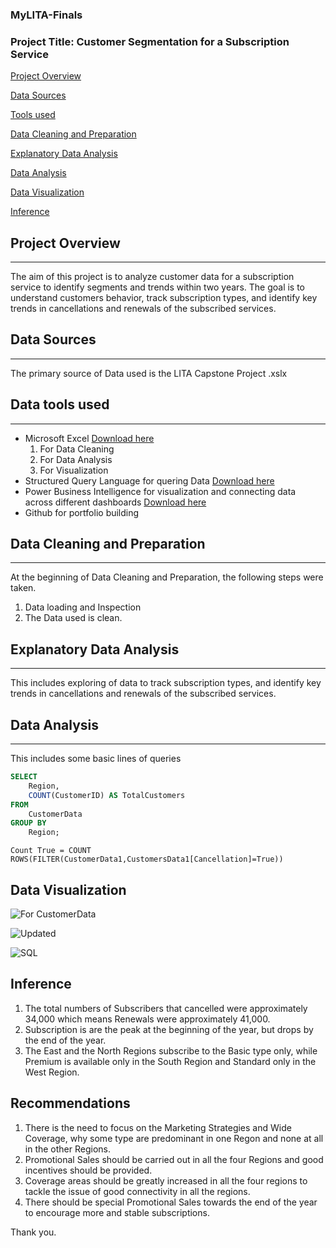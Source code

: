 
### MyLITA-Finals
### Project Title: Customer Segmentation for a Subscription Service

[Project Overview](#project-overview)

[Data Sources](#data-sources)

[Tools used](#tools-used)

[Data Cleaning and Preparation](#data-cleaning-and-preparation)

[Explanatory Data Analysis](#explanatory-data-analysis)

[Data Analysis](#data-analysis)

[Data Visualization](#data-visualization)

[Inference](#inference)

## Project Overview
---
The aim of this project is to analyze customer data for a subscription service to identify segments and trends within two years. The goal is to understand customers behavior, track subscription types, and identify key trends in cancellations and renewals of the subscribed services.

## Data Sources
---
The primary source of Data used is the LITA Capstone Project .xslx

## Data tools used
---
- Microsoft Excel [Download here](https://www.microsoft.com)
  1. For Data Cleaning
  2. For Data Analysis
  3. For Visualization
- Structured Query Language for quering Data [Download here](https://www.microsoft.com/en-us/sql-server)
- Power Business Intelligence for visualization and connecting data across different dashboards [Download here](https://powerbi.microsoft.com)
- Github for portfolio building

## Data Cleaning and Preparation
---
At the beginning of Data Cleaning and Preparation, the following steps were taken.
 1. Data loading and Inspection
 2. The Data used is clean.

## Explanatory Data Analysis 
---
This includes exploring of data to track subscription types, and identify key trends in cancellations and renewals of the subscribed services.

## Data Analysis
---
This includes some basic lines of queries

```SQL
SELECT 
    Region, 
    COUNT(CustomerID) AS TotalCustomers
FROM 
    CustomerData
GROUP BY 
    Region;
```
```DAX
Count True = COUNT ROWS(FILTER(CustomerData1,CustomersData1[Cancellation]=True))
```

## Data Visualization
![For CustomerData](https://github.com/user-attachments/assets/66222de8-f628-4af0-b908-b8b3eab14779)

![Updated](https://github.com/user-attachments/assets/b1b8f020-d715-4adf-83a9-7a7294d01782)

![SQL](https://github.com/user-attachments/assets/d6a5b2b3-7714-46ed-8086-1fffb1f296d9)


## Inference
1. The total numbers of Subscribers that cancelled were approximately 34,000 which means Renewals were approximately 41,000.
2. Subscription is are the peak at the beginning of the year, but drops by the end of the year.
3. The East and the North Regions subscribe to the Basic type only, while Premium is available only in the South Region and Standard only in the West Region.

## Recommendations
1. There is the need to focus on the Marketing Strategies and Wide Coverage, why some type are predominant in one Regon and none at all in the other Regions.
2. Promotional Sales should be carried out in all the four Regions and good incentives should be provided.
3. Coverage areas should be greatly increased in all the four regions to tackle the issue of good connectivity in all the regions.
4. There should be special Promotional Sales towards the end of the year to encourage more and stable subscriptions.

Thank you.
